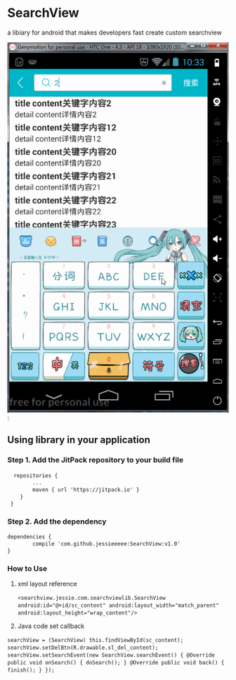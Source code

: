 # SearchView 
a libiary for android that makes developers fast create custom searchview 

![example](https://github.com/jessieeeee/SearchView/blob/87c9495da179a955e0172944b13e01c3df5d393a/example.gif): 
## Using library in your application
### Step 1. Add the JitPack repository to your build file

 	  repositories {
 			...
 			maven { url 'https://jitpack.io' }
 		}
 	 }
 	 
### Step 2. Add the dependency

	dependencies {
	        compile 'com.github.jessieeeee:SearchView:v1.0'
	}
	
### How to Use
1. xml layout reference

   `<searchview.jessie.com.searchviewlib.SearchView
     android:id="@+id/sc_content"
     android:layout_width="match_parent"
    android:layout_height="wrap_content"/> `


      
         
2. Java code set callback

`searchView = (SearchView) this.findViewById(sc_content);
        searchView.setDelBtn(R.drawable.sl_del_content);
        searchView.setSearchEvent(new SearchView.searchEvent() {
            @Override
            public void onSearch() {
                doSearch();
            }
            @Override
             public void back() {
                 finish();
             }
         }); 
    `

